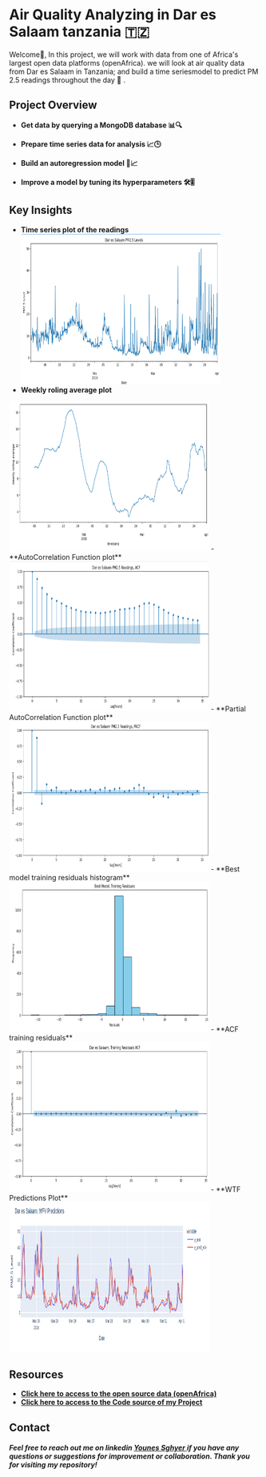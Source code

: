 # Air Quality Analyzing in Dar es Salaam tanzania 🇹🇿
Welcome👋, In this project, we will work with data from one of Africa's largest open data platforms (openAfrica). we will look at air quality data from Dar es Salaam in Tanzania; and build a time seriesmodel to predict PM 2.5 readings throughout the day 🚀 .

## Project Overview 

- **Get data by querying a MongoDB database 📊🔍**

- **Prepare time series data for analysis 📈🕒**

- **Build an autoregression model 🔨📈**

- **Improve a model by tuning its hyperparameters 🛠️🎚️**

## Key Insights

- ****Time series plot of the readings**
<img src="images/time-plot.png" alt="time series plot of the readings" width="400" height="300">**
- **Weekly roling average plot**
<img src="images/weekly-roling-average-plot.png" alt="weekly roling average plot of the reading" width="400" height="300">
- **AutoCorrelation Function plot**
<img src="images/acf-plot.png" alt="AutoCorrelation Function plot of the readings" width="400" height="300">
- **Partial AutoCorrelation Function plot**
<img src="images/pacf-plot.png" alt="Partial AutoCorrelation Function plot of the readings" width="400" height="300">
- **Best model training residuals histogram**
<img src="images/best-model-hist-plot.png" alt="Best model training residuals histogram" width="400" height="300">
- **ACF training residuals**
<img src="images/acf-best-model-plot.png" alt="ACF training residuals histogram of the readings" width="400" height="300">
- **WTF Predictions Plot**
<img src="images/wfv-prediction.png" alt="WTF Predictions Plot" width="400" height="300">

## Resources

- **<a href ="https://open.africa/dataset/sensorsafrica-airquality-archive-dar-es-salaam">Click  here to access to the open source data (openAfrica) </a>**
- **<a href ="https://github.com/Younes202/Air-Quality-Analyzing-in-Dar-es-Salaam-/blob/main/notebooks/project_representation.ipynb"> Click here to access to the Code source of my Project </a>**

## Contact
##### Feel free to reach out me on linkedin <a href="https://www.linkedin.com/in/younes-sghyer-08144119b/"> Younes Sghyer </a> if you have any questions or suggestions for improvement or collaboration. Thank you for visiting my repository!
